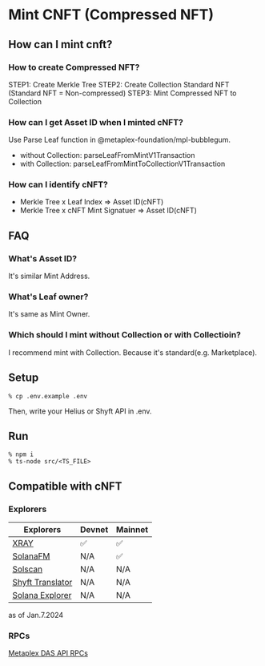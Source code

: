 # Mint CNFT (Compressed NFT)

## How can I mint cnft?
### How to create Compressed NFT?
STEP1: Create Merkle Tree
STEP2: Create Collection Standard NFT (Standard NFT = Non-compressed)
STEP3: Mint Compressed NFT to Collection

### How can I get Asset ID when I minted cNFT?
Use Parse Leaf function in @metaplex-foundation/mpl-bubblegum.  

- without Collection: parseLeafFromMintV1Transaction
- with Collection: parseLeafFromMintToCollectionV1Transaction

### How can I identify cNFT?
- Merkle Tree x Leaf Index => Asset ID(cNFT)
- Merkle Tree x cNFT Mint Signatuer => Asset ID(cNFT)

## FAQ
### What's Asset ID?
It's similar Mint Address.

### What's Leaf owner?
It's same as Mint Owner.

### Which should I mint without Collection or with Collectioin?
I recommend mint with Collection. Because it's standard(e.g. Marketplace).

## Setup
```
% cp .env.example .env
```

Then, write your Helius or Shyft API in .env.

## Run
```
% npm i
% ts-node src/<TS_FILE>
```

## Compatible with cNFT
### Explorers
| Explorers | Devnet | Mainnet |
| ---- | ---- | ---- |
| [XRAY](https://xray.helius.xyz/) | ✅ | ✅ |
| [SolanaFM](https://solana.fm/) | N/A | ✅ |
| [Solscan](https://solscan.io/) | N/A | N/A |
| [Shyft Translator](https://translator.shyft.to/) | N/A | N/A |
| [Solana Explorer](https://explorer.solana.com/) | N/A | N/A |
  
as of Jan.7.2024

### RPCs
[Metaplex DAS API RPCs](https://developers.metaplex.com/rpc-providers#rp-cs-available)